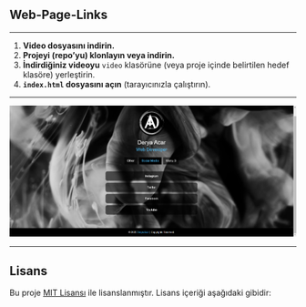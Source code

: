 ## Web-Page-Links
---

1. **Video dosyasını indirin.**
2. **Projeyi (repo’yu) klonlayın veya indirin.**
3. **İndirdiğiniz videoyu** `video` klasörüne (veya proje içinde belirtilen hedef klasöre) yerleştirin.
4. **`index.html` dosyasını açın** (tarayıcınızla çalıştırın).

---

![img](https://github.com/deryaxacar/Web-Page-Links/blob/master/dddddddd.PNG)

---

## Lisans

Bu proje [MIT Lisansı](./LICENSE) ile lisanslanmıştır. Lisans içeriği aşağıdaki gibidir:

